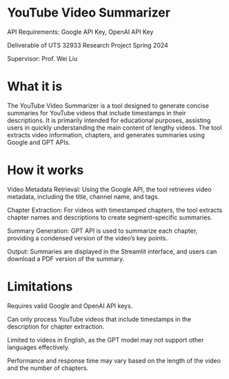 # YouTube Video Summarizer

API Requirements: Google API Key, OpenAI API Key

Deliverable of UTS 32933 Research Project Spring 2024

Supervisor: Prof. Wei Liu

# What it is

The YouTube Video Summarizer is a tool designed to generate concise summaries for YouTube videos that include timestamps in their descriptions. It is primarily intended for educational purposes, assisting users in quickly understanding the main content of lengthy videos. The tool extracts video information, chapters, and generates summaries using Google and GPT APIs.

# How it works

Video Metadata Retrieval: Using the Google API, the tool retrieves video metadata, including the title, channel name, and tags.

Chapter Extraction: For videos with timestamped chapters, the tool extracts chapter names and descriptions to create segment-specific summaries.

Summary Generation: GPT API is used to summarize each chapter, providing a condensed version of the video’s key points.

Output: Summaries are displayed in the Streamlit interface, and users can download a PDF version of the summary.

# Limitations

Requires valid Google and OpenAI API keys.

Can only process YouTube videos that include timestamps in the description for chapter extraction.

Limited to videos in English, as the GPT model may not support other languages effectively.

Performance and response time may vary based on the length of the video and the number of chapters.

